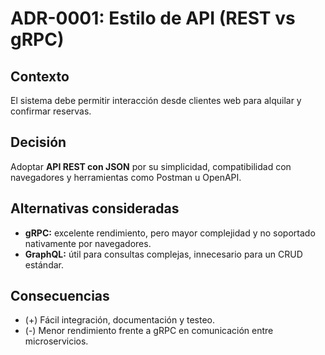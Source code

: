 # ADR-0001: Estilo de API (REST vs gRPC)


## Contexto
El sistema debe permitir interacción desde clientes web para alquilar y confirmar reservas.


## Decisión
Adoptar **API REST con JSON** por su simplicidad, compatibilidad con navegadores y herramientas como Postman u OpenAPI.


## Alternativas consideradas
- **gRPC:** excelente rendimiento, pero mayor complejidad y no soportado nativamente por navegadores.
- **GraphQL:** útil para consultas complejas, innecesario para un CRUD estándar.


## Consecuencias
- (+) Fácil integración, documentación y testeo.
- (-) Menor rendimiento frente a gRPC en comunicación entre microservicios.